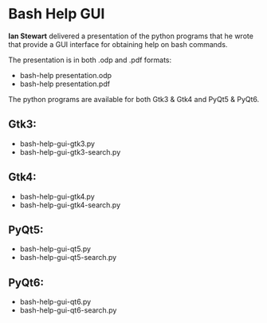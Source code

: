 # Bash Help GUI

**Ian Stewart** delivered a presentation of the python programs that he wrote that provide a
GUI interface for obtaining help on bash commands.

The presentation is in both .odp and .pdf formats:

* bash-help presentation.odp
* bash-help presentation.pdf


The python programs are available for both Gtk3 & Gtk4 and PyQt5 & PyQt6.

## Gtk3:

* bash-help-gui-gtk3.py
* bash-help-gui-gtk3-search.py

## Gtk4:
* bash-help-gui-gtk4.py
* bash-help-gui-gtk4-search.py

## PyQt5:

* bash-help-gui-qt5.py
* bash-help-gui-qt5-search.py

## PyQt6:

* bash-help-gui-qt6.py
* bash-help-gui-qt6-search.py
